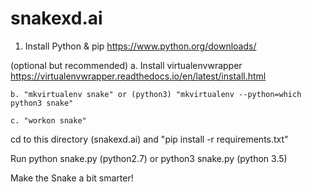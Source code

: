 # snakexd.ai

1. Install Python & pip https://www.python.org/downloads/
 
 
 (optional but recommended)
    a. Install virtualenvwrapper https://virtualenvwrapper.readthedocs.io/en/latest/install.html 
    
    b. "mkvirtualenv snake" or (python3) "mkvirtualenv --python=which python3 snake" 
    
    c. "workon snake"

cd to this directory (snakexd.ai) and "pip install -r requirements.txt"

Run python snake.py (python2.7) or python3 snake.py (python 3.5)

Make the Snake a bit smarter!
